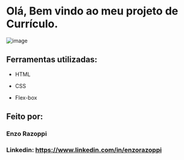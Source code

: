 # Olá, Bem vindo ao meu projeto de Currículo.

![image](https://user-images.githubusercontent.com/77756047/211304452-220fedf0-f91b-490f-8a65-a60ce860bc5c.png)

## Ferramentas utilizadas:

* HTML

* CSS

* Flex-box

## Feito por:

### Enzo Razoppi

### Linkedin: https://www.linkedin.com/in/enzorazoppi

```
